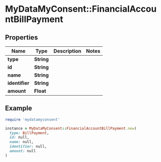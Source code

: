# MyDataMyConsent::FinancialAccountBillPayment

## Properties

| Name | Type | Description | Notes |
| ---- | ---- | ----------- | ----- |
| **type** | **String** |  |  |
| **id** | **String** |  |  |
| **name** | **String** |  |  |
| **identifier** | **String** |  |  |
| **amount** | **Float** |  |  |

## Example

```ruby
require 'mydatamyconsent'

instance = MyDataMyConsent::FinancialAccountBillPayment.new(
  type: BillPayment,
  id: null,
  name: null,
  identifier: null,
  amount: null
)
```


